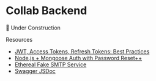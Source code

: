 # Collab Backend

👷 Under Construction

Resources

- [JWT, Access Tokens, Refresh Tokens: Best Practices](https://hasura.io/blog/best-practices-of-using-jwt-with-graphql/)
- [Node.js + Mongoose Auth with Password Reset++](https://jasonwatmore.com/post/2020/05/13/node-mongo-api-with-email-sign-up-verification-authentication-forgot-password)
- [Ethereal Fake SMTP Service](https://ethereal.email/)
- [Swagger JSDoc](https://github.com/Surnet/swagger-jsdoc)
